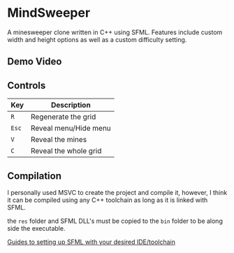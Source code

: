 # MindSweeper

A minesweeper clone written in C++ using SFML. Features include custom width and height options as well as a custom difficulty setting.

## Demo Video

## Controls
| Key | Description |
| - | - |
| `R` | Regenerate the grid |
| `Esc` | Reveal menu/Hide menu |
| `V` | Reveal the mines |
| `C` | Reveal the whole grid |

## Compilation
I personally used MSVC to create the project and compile it, however, I think it can be compiled using any C++ toolchain as long as it is linked with SFML.

the `res` folder and SFML DLL's must be copied to the `bin` folder to be along side the executable.

[Guides to setting up SFML with your desired IDE/toolchain](https://www.sfml-dev.org/tutorials/2.6/)
